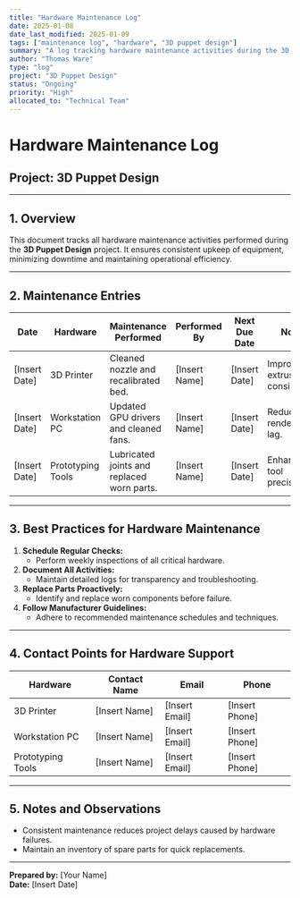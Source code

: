 ```yaml
---
title: "Hardware Maintenance Log"
date: 2025-01-08
date_last_modified: 2025-01-09
tags: ["maintenance log", "hardware", "3D puppet design"]
summary: "A log tracking hardware maintenance activities during the 3D Puppet Design project, ensuring equipment upkeep and operational efficiency."
author: "Thomas Ware"
type: "log"
project: "3D Puppet Design"
status: "Ongoing"
priority: "High"
allocated_to: "Technical Team"
---
```

# **Hardware Maintenance Log**

## **Project:** 3D Puppet Design

---

## **1. Overview**
This document tracks all hardware maintenance activities performed during the **3D Puppet Design** project. It ensures consistent upkeep of equipment, minimizing downtime and maintaining operational efficiency.

---

## **2. Maintenance Entries**

| **Date**       | **Hardware**           | **Maintenance Performed**              | **Performed By**    | **Next Due Date** | **Notes**                        |
|----------------|------------------------|-----------------------------------------|---------------------|-------------------|-----------------------------------|
| [Insert Date]  | 3D Printer             | Cleaned nozzle and recalibrated bed.   | [Insert Name]       | [Insert Date]     | Improved extrusion consistency.  |
| [Insert Date]  | Workstation PC         | Updated GPU drivers and cleaned fans.  | [Insert Name]       | [Insert Date]     | Reduced rendering lag.           |
| [Insert Date]  | Prototyping Tools      | Lubricated joints and replaced worn parts. | [Insert Name]    | [Insert Date]     | Enhanced tool precision.         |

---

## **3. Best Practices for Hardware Maintenance**
1. **Schedule Regular Checks:**
   - Perform weekly inspections of all critical hardware.
2. **Document All Activities:**
   - Maintain detailed logs for transparency and troubleshooting.
3. **Replace Parts Proactively:**
   - Identify and replace worn components before failure.
4. **Follow Manufacturer Guidelines:**
   - Adhere to recommended maintenance schedules and techniques.

---

## **4. Contact Points for Hardware Support**
| **Hardware**           | **Contact Name**         | **Email**                     | **Phone**         |
|------------------------|--------------------------|-------------------------------|-------------------|
| 3D Printer             | [Insert Name]           | [Insert Email]                | [Insert Phone]    |
| Workstation PC         | [Insert Name]           | [Insert Email]                | [Insert Phone]    |
| Prototyping Tools      | [Insert Name]           | [Insert Email]                | [Insert Phone]    |

---

## **5. Notes and Observations**
- Consistent maintenance reduces project delays caused by hardware failures.
- Maintain an inventory of spare parts for quick replacements.

---

**Prepared by:** [Your Name]  
**Date:** [Insert Date]